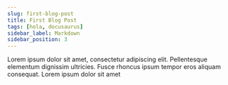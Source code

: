 ```yaml
---
slug: first-blog-post
title: First Blog Post
tags: [hola, docusaurus]
sidebar_label: Markdown
sidebar_position: 3
---
```


Lorem ipsum dolor sit amet, consectetur adipiscing elit. Pellentesque elementum dignissim ultricies. Fusce rhoncus ipsum tempor eros aliquam consequat. Lorem ipsum dolor sit amet
